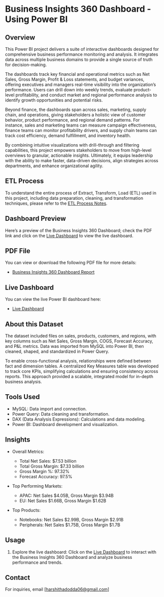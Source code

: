 # Business Insights 360 Dashboard - Using Power BI

## Overview
This Power BI project delivers a suite of interactive dashboards designed for comprehensive business performance monitoring and analysis. It integrates data across multiple business domains to provide a single source of truth for decision-making.

The dashboards track key financial and operational metrics such as Net Sales, Gross Margin, Profit & Loss statements, and budget variances, offering executives and managers real-time visibility into the organization’s performance. Users can drill down into weekly trends, evaluate product-level profitability, and conduct market and regional performance analysis to identify growth opportunities and potential risks.

Beyond finance, the dashboards span across sales, marketing, supply chain, and operations, giving stakeholders a holistic view of customer behavior, product performance, and regional demand patterns. For instance, sales and marketing teams can measure campaign effectiveness, finance teams can monitor profitability drivers, and supply chain teams can track cost efficiency, demand fulfillment, and inventory health.

By combining intuitive visualizations with drill-through and filtering capabilities, this project empowers stakeholders to move from high-level overviews to granular, actionable insights. Ultimately, it equips leadership with the ability to make faster, data-driven decisions, align strategies across departments, and enhance organizational agility.

## ETL Process
To understand the entire process of Extract, Transform, Load (ETL) used in this project, including data preparation, cleaning, and transformation techniques, please refer to the [ETL Process Notes](https://github.com/saurabhtripathiworks/Business-Insights-360/blob/main/ETL%20Process.txt).

## Dashboard Preview
Here’s a preview of the Business Insights 360 Dashboard; check the PDF link and click on the [Live Dashboard](https://app.powerbi.com/view?r=eyJrIjoiMjczNGQxZTAtN2YyYy00M2QxLWE1Y2QtMGIzYjIwMWY1NmMzIiwidCI6ImM2ZTU0OWIzLTVmNDUtNDAzMi1hYWU5LWQ0MjQ0ZGM1YjJjNCJ9) to view the live dashboard.

## PDF File
You can view or download the following PDF file for more details:

- [Business Insights 360 Dashboard Report](https://github.com/saurabhtripathiworks/Business-Insights-360/blob/main/Business%20Insights%20360.pdf)

## Live Dashboard
You can view the live Power BI dashboard here:

- [Live Dashboard](https://app.powerbi.com/view?r=eyJrIjoiMjczNGQxZTAtN2YyYy00M2QxLWE1Y2QtMGIzYjIwMWY1NmMzIiwidCI6ImM2ZTU0OWIzLTVmNDUtNDAzMi1hYWU5LWQ0MjQ0ZGM1YjJjNCJ9)

## About this Dataset
The dataset included files on sales, products, customers, and regions, with key columns such as Net Sales, Gross Margin, COGS, Forecast Accuracy, and P&L metrics. Data was imported from MySQL into Power BI, then cleaned, shaped, and standardized in Power Query.

To enable cross-functional analysis, relationships were defined between fact and dimension tables. A centralized Key Measures table was developed to track core KPIs, simplifying calculations and ensuring consistency across reports. This approach provided a scalable, integrated model for in-depth business analysis.

## Tools Used
- MySQL: Data import and connection.
- Power Query: Data cleaning and transformation.
- DAX (Data Analysis Expressions): Calculations and data modeling.
- Power BI: Dashboard development and visualization.

## Insights
- Overall Metrics:
  - Total Net Sales: $7.53 billion
  - Total Gross Margin: $7.33 billion
  - Gross Margin %: 97.32%
  - Forecast Accuracy: 97.5%
  
- Top Performing Markets:
  - APAC: Net Sales $4.05B, Gross Margin $3.94B
  - EU: Net Sales $1.66B, Gross Margin $1.62B
  
- Top Products:
  - Notebooks: Net Sales $2.99B, Gross Margin $2.91B
  - Peripherals: Net Sales $1.75B, Gross Margin $1.7B

## Usage
1. Explore the live dashboard: Click on the [Live Dashboard](https://app.powerbi.com/view?r=eyJrIjoiMjczNGQxZTAtN2YyYy00M2QxLWE1Y2QtMGIzYjIwMWY1NmMzIiwidCI6ImM2ZTU0OWIzLTVmNDUtNDAzMi1hYWU5LWQ0MjQ0ZGM1YjJjNCJ9) to interact with the Business Insights 360 Dashboard and analyze business performance and trends.

## Contact
For inquiries, email [harshithadodda06@gmail.com]
